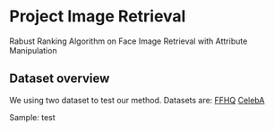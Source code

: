 # Project Image Retrieval

Rabust Ranking Algorithm on Face Image Retrieval with Attribute Manipulation

## Dataset overview

We using two dataset to test our method. Datasets are:
[FFHQ](https://www.kaggle.com/arnaud58/flickrfaceshq-dataset-ffhq)
[CelebA](https://www.kaggle.com/jessicali9530/celeba-dataset)

Sample:
test
